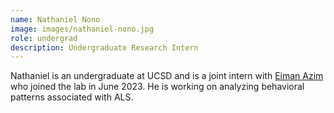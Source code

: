 ```yaml
---
name: Nathaniel Nono
image: images/nathaniel-nono.jpg
role: undergrad
description: Undergraduate Research Intern
---
```


Nathaniel is an undergraduate at UCSD and is a joint intern with [Eiman Azim](https://azim.salk.edu/) who joined the lab in June 2023. He is working on analyzing behavioral patterns associated with ALS.